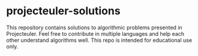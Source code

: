 # projecteuler-solutions
This repository contains solutions to algorithmic problems presented in Projecteuler. Feel free to contribute in multiple languages and help each other understand algorithms well. This repo is intended for educational use only.
